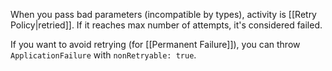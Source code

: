 When you pass bad parameters (incompatible by types), activity is [[Retry Policy|retried]]. If it reaches max number of attempts, it's considered failed.

If you want to avoid retrying (for [[Permanent Failure]]), you can throw `ApplicationFailure` with `nonRetryable: true`.


